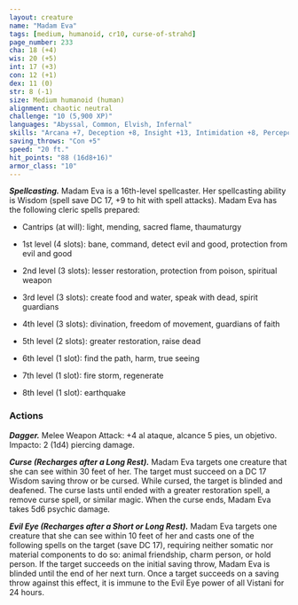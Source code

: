 ```yaml
---
layout: creature
name: "Madam Eva"
tags: [medium, humanoid, cr10, curse-of-strahd]
page_number: 233
cha: 18 (+4)
wis: 20 (+5)
int: 17 (+3)
con: 12 (+1)
dex: 11 (0)
str: 8 (-1)
size: Medium humanoid (human)
alignment: chaotic neutral
challenge: "10 (5,900 XP)"
languages: "Abyssal, Common, Elvish, Infernal"
skills: "Arcana +7, Deception +8, Insight +13, Intimidation +8, Percepción +9, Religion +7"
saving_throws: "Con +5"
speed: "20 ft."
hit_points: "88 (16d8+16)"
armor_class: "10"
---
```


***Spellcasting.*** Madam Eva is a 16th-level spellcaster. Her spellcasting ability is Wisdom (spell save DC 17, +9 to hit with spell attacks). Madam Eva has the following cleric spells prepared:

* Cantrips (at will): light, mending, sacred flame, thaumaturgy

* 1st level (4 slots): bane, command, detect evil and good, protection from evil and good

* 2nd level (3 slots): lesser restoration, protection from poison, spiritual weapon

* 3rd level (3 slots): create food and water, speak with dead, spirit guardians

* 4th level (3 slots): divination, freedom of movement, guardians of faith

* 5th level (2 slots): greater restoration, raise dead

* 6th level (1 slot): find the path, harm, true seeing

* 7th level (1 slot): fire storm, regenerate

* 8th level (1 slot): earthquake

### Actions

***Dagger.*** Melee Weapon Attack: +4 al ataque, alcance 5 pies, un objetivo. Impacto: 2 (1d4) piercing damage.

***Curse (Recharges after a Long Rest).*** Madam Eva targets one creature that she can see within 30 feet of her. The target must succeed on a DC 17 Wisdom saving throw or be cursed. While cursed, the target is blinded and deafened. The curse lasts until ended with a greater restoration spell, a remove curse spell, or similar magic. When the curse ends, Madam Eva takes 5d6 psychic damage.

***Evil Eye (Recharges after a Short or Long Rest).*** Madam Eva targets one creature that she can see within 10 feet of her and casts one of the following spells on the target (save DC 17), requiring neither somatic nor material components to do so: animal friendship, charm person, or hold person. If the target succeeds on the initial saving throw, Madam Eva is blinded until the end of her next turn. Once a target succeeds on a saving throw against this effect, it is immune to the Evil Eye power of all Vistani for 24 hours.